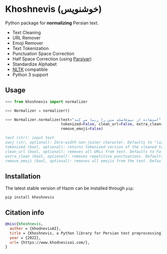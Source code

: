 ﻿Khoshnevis (خوشنويس)
====

Python package for **normalizing** Persian text.

+ Text Cleaning
+ URL Remover
+ Emoji Remover
+ Text Tokenization
+ Punctuation Space Correction
+ Half Space Correction (using [Parsivar](https://github.com/ICTRC/Parsivar))
+ Standardize Alphabet
+ [NLTK](http://nltk.org/) compatible
+ Python 3 support



## Usage

```python
>>> from khoshnevis import normalizer

>>> Normalizer = normalizer()

>>> Normalizer.normalize(text="استفاده از نیم‌فاصله متن را زیبا مي كند", zwnj="\u200c", 
                         tokenized=False, clean_url=False, extra_clean=True,
                         remove_emoji=False)
```

```bibtex
text (str): input text
zwnj (str, optional): Zero-width non-joiner character. Defaults to "\u200c".
tokenized (bool, optional): returns tokenized version of the cleaned text. Defaults to False.
clean_url (bool, optional): removes all URLs from text. Defaults to False.
extra_clean (bool, optional): removes repetitive punctuations. Defaults to True.
remove_emoji (bool, optional): removes all emojis from the text. Defaults to False.
```

## Installation
The latest stable version of Hazm can be installed through `pip`:

	pip install khoshnevis

## Citation info
```bibtex
@misc{khoshnevis,
  author = {khodnevisAI},
  title = {Khoshnevis, a Python library for Persian text preprocessing},
  year = {2022},
  url= {https://www.khodnevisai.com/},
}
```
